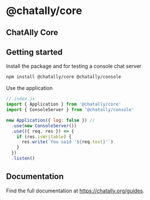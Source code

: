 # @chatally/core

## ChatAlly Core

## Getting started

Install the package and for testing a console chat server

```sh
npm install @chatally/core @chatally/console
```

Use the application

```js
// index.js
import { Application } from '@chatally/core'
import { ConsoleServer } from '@chatally/console'

new Application({ log: false }) //
  .use(new ConsoleServer())
  .use(({ req, res }) => {
    if (res.isWritable) {
      res.write(`You said '${req.text}'`)
    }
  })
  .listen()
```

## Documentation

Find the full documentation at https://chatally.org/guides.
